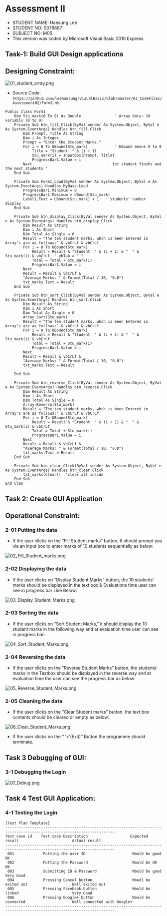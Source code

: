 # Assessment II

* STUDENT NAME:	Haesung Lee
* STUDENT NO:	  S078887
* SUBJECT NO:	  M05
* This version was coded by Microsoft Visual Basic 2010 Express.

## Task-1: Build GUI Design applications 
## Designing Constraint:


![01_student_array.png](https://github.com/leehaesung/VisualBasic/blob/master/02_CodeFiles/Assessment02/OutputImageFiles/01_student_array.png)
* Source Code: `https://github.com/leehaesung/VisualBasic/blob/master/02_CodeFiles/Assessment02/Form1.vb`

````````````````````````````````````````
Public Class Form1
    Dim Stu_mark(0 To 9) As Double               ' Array data: 10 variabls (0 to 9)
    Private Sub btn_fill_Click(ByVal sender As System.Object, ByVal e As System.EventArgs) Handles btn_fill.Click
        Dim Prompt, Title As String
        Dim i As Integer
        Prompt = "Enter the Student Marks."
        For i = 0 To UBound(Stu_mark)            ' UBound means 0 to 9 
            Title = "Student  " & (i + 1)
            Stu_mark(i) = InputBox(Prompt, Title)
            ProgressBar1.Value = i
        Next                                  ' 1st student finshs and the next students '
    End Sub

    Private Sub Form1_Load(ByVal sender As System.Object, ByVal e As System.EventArgs) Handles MyBase.Load
        ProgressBar1.Minimum = 0
        ProgressBar1.Maximum = UBound(Stu_mark)
        Label1.Text = UBound(Stu_mark) + 1   ' students' number display
    End Sub

    Private Sub btn_display_Click(ByVal sender As System.Object, ByVal e As System.EventArgs) Handles btn_display.Click
        Dim Result As String
        Dim i As Short
        Dim Total As Single = 0
        Result = "The ten student marks, whch is been Entered in Array's are as follows:" & vbCrLf & vbCrLf
        For i = 0 To UBound(Stu_mark)
            Result = Result & "Student  " & (i + 1) & "  " & Stu_mark(i) & vbCrLf  ' vbTab = " "
            Total = Total + Stu_mark(i)
            ProgressBar1.Value = i
        Next
        Result = Result & vbCrLf & _
        "Average Marks: " & Format(Total / 10, "0.0")
        txt_marks.Text = Result
    End Sub

    Private Sub btn_sort_Click(ByVal sender As System.Object, ByVal e As System.EventArgs) Handles btn_sort.Click
        Dim Result As String
        Dim i As Short
        Dim Total As Single = 0
        Array.Sort(Stu_mark)
        Result = "The ten student marks, whch is been Entered in Array's are as follows:" & vbCrLf & vbCrLf
        For i = 0 To UBound(Stu_mark)
            Result = Result & "Student  " & (i + 1) & "  " & Stu_mark(i) & vbCrLf
            Total = Total + Stu_mark(i)
            ProgressBar1.Value = i
        Next
        Result = Result & vbCrLf & _
        "Average Marks: " & Format(Total / 10, "0.0")
        txt_marks.Text = Result

    End Sub

    Private Sub btn_reverse_Click(ByVal sender As System.Object, ByVal e As System.EventArgs) Handles btn_reverse.Click
        Dim Result As String
        Dim i As Short
        Dim Total As Single = 0
        Array.Reverse(Stu_mark)
        Result = "The ten student marks, whch is been Entered in Array's are as follows:" & vbCrLf & vbCrLf
        For i = 0 To UBound(Stu_mark)
            Result = Result & "Student  " & (i + 1) & "  " & Stu_mark(i) & vbCrLf
            Total = Total + Stu_mark(i)
            ProgressBar1.Value = i
        Next
        Result = Result & vbCrLf & _
        "Average Marks: " & Format(Total / 10, "0.0")
        txt_marks.Text = Result
    End Sub

    Private Sub btn_clear_Click(ByVal sender As System.Object, ByVal e As System.EventArgs) Handles btn_clear.Click
        txt_marks.Clear()  'clear all inside 
    End Sub
End Clas
````````````````````````````````````````


## Task 2: Create GUI  Application
## Operational Constraint:


### 2-01 Putting the data
* If the user clicks on the “Fill Student marks” button, It should prompt you via an input box to enter marks of 10 students sequentially as below:

![02_Fill_Student_marks.png](https://github.com/leehaesung/VisualBasic/blob/master/02_CodeFiles/Assessment02/OutputImageFiles/02_Fill_Student_marks.png)


### 2-02 Displaying the data
* If the user clicks on “Display Student Marks” button, the 10 students’ marks should be displayed in the text box & Evaluations time user can see in progress bar Like Below:

![03_Display_Student_Marks.png](https://github.com/leehaesung/VisualBasic/blob/master/02_CodeFiles/Assessment02/OutputImageFiles/03_Display_Student_Marks.png)


### 2-03 Sorting the data
* If the user clicks on “Sort Student Marks,” it should display the 10 student marks in the following way and at evaluation time user can see in progress bar:

![04_Sort_Student_Marks.png](https://github.com/leehaesung/VisualBasic/blob/master/02_CodeFiles/Assessment02/OutputImageFiles/04_Sort_Student_Marks.png)


### 2-04 Reversing the data
* If the user clicks on the “Reverse Student Marks” button, the students’ marks in the Textbox should be displayed in the reverse way and at evaluation time the user can see the progress bar as below:

![05_Reverse_Student_Marks.png](https://github.com/leehaesung/VisualBasic/blob/master/02_CodeFiles/Assessment02/OutputImageFiles/05_Reverse_Student_Marks.png)


### 2-05 Cleaning the data
* If the user clicks on the “Clear Student marks” button, the text box contents should be cleared or empty as below:

![06_Clear_Student_Marks.png](https://github.com/leehaesung/VisualBasic/blob/master/02_CodeFiles/Assessment02/OutputImageFiles/06_Clear_Student_Marks.png)


* If the user clicks on the “ 'x'(Exit)” Button the programme should terminate.


## Task 3 Debugging of GUI: 
### 3-1 Debugging the Login

![07_Debug.png](https://github.com/leehaesung/VisualBasic/blob/master/02_CodeFiles/Assessment02/OutputImageFiles/07_Debug.png)


## Task 4 Test GUI Application:
### 4-1 Testing the Login
````````````````````````````````````````
[Test Plan Template]
-----------------------------------------------------------------------------------------------------------------------
Test case id	Test case Description                   Expected result                        Actual result
-----------------------------------------------------------------------------------------------------------------------
 001             Putting the user ID  			         Would be good                          OK
 002	         Putting the Password	                 Would be OK	                        OK       
 003			 Submitting ID & Password                Would be good                          Very Good
 004             Pressing Cancel button                  Woudl be exited out                    Well exited out
 005             Pressing Facebook button                Would be linked                        Very Good
 006             Pressing Google+ button                 Would be connected                     Well connected with Google+
-----------------------------------------------------------------------------------------------------------------------
````````````````````````````````````````


